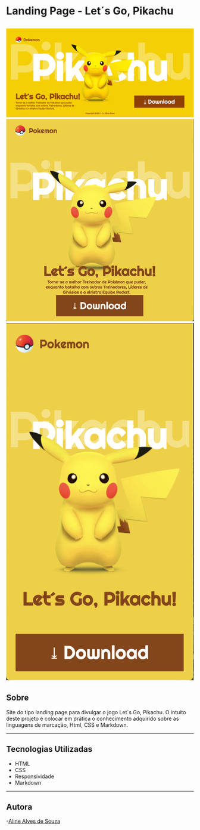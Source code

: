 # Landing Page - Let´s Go, Pikachu

![](./img/screenshot.png)
![](./img/tablet.png)
![](./img/celular.png)
---

## Sobre

Site do tipo landing page para divulgar o jogo Let´s Go, Pikachu.
O intuito deste projeto é colocar em prática o conhecimento adquirido sobre as linguagens de marcação, Html, CSS e Markdown.

---

## Tecnologias Utilizadas

- HTML
- CSS
- Responsividade
- Markdown

---

## Autora

-[Aline Alves de Souza](https://github.com/AlineMaker)
